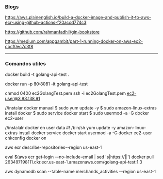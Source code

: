 ### Blogs
https://aws.plainenglish.io/build-a-docker-image-and-publish-it-to-aws-ecr-using-github-actions-f20accd774c3

https://github.com/rahmanfadhil/gin-bookstore

https://medium.com/appgambit/part-1-running-docker-on-aws-ec2-cbcf0ec7c3f8



------
### Comandos utiles
docker build -t golang-api-test .

docker run -p 80:8081 -it golang-api-test 


chmod 0400 ec2GolangTest.pem
ssh -i ec2GolangTest.pem ec2-user@3.83.138.91

//instalar docker manual
$ sudo yum update -y
$ sudo amazon-linux-extras install docker
$ sudo service docker start
$ sudo usermod -a -G docker ec2-user

//instalalr docker en user data
#! /bin/sh
yum update -y
amazon-linux-extras install docker
service docker start
usermod -a -G docker ec2-user
chkconfig docker on

aws ecr describe-repositories--region us-east-1

eval $(aws ecr get-login --no-include-email | sed 's|https://||')
docker pull 263497198111.dkr.ecr.us-east-1.amazonaws.com/golang-api-test:1.3


aws dynamodb scan --table-name merchands_activities --region us-east-1